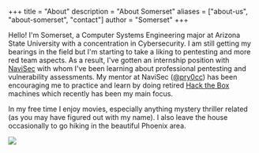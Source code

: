+++
title = "About"
description = "About Somerset"
aliases = ["about-us", "about-somerset", "contact"]
author = "Somerset"
+++

<style>
	main {
    margin: 90px auto;
    padding: 0 15px;
    max-width: 70%;
	}
</style>

Hello! I'm Somerset, a Computer Systems Engineering major at Arizona State University with a concentration in Cybersecurity. I am still getting my bearings in the field but I'm starting to take a liking to pentesting and more red team aspects. As a result, I've gotten an internship position with [NaviSec](https://navisec.io/) with whom I've been learning about professional pentesting and vulnerability assessments. My mentor at NaviSec ([@pry0cc](https://twitter.com/pry0cc)) has been encouraging me to practice and learn by doing retired [Hack the Box](https://www.hackthebox.eu/) machines which recently has been my main focus.

In my free time I enjoy movies, especially anything mystery thriller related (as you may have figured out with my name). I also leave the house occasionally to go hiking in the beautiful Phoenix area.

![](https://npavliklaw.com/wp-content/uploads/2019/03/bigstock-Saguaro-Cactus-Grow-On-Pinnacl-251563729.jpg)